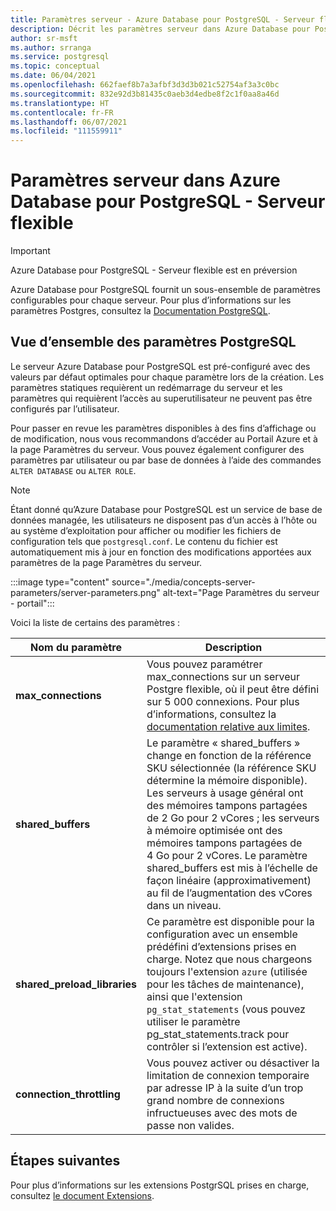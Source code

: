 ```yaml
---
title: Paramètres serveur - Azure Database pour PostgreSQL - Serveur flexible
description: Décrit les paramètres serveur dans Azure Database pour PostgreSQL - Serveur flexible
author: sr-msft
ms.author: srranga
ms.service: postgresql
ms.topic: conceptual
ms.date: 06/04/2021
ms.openlocfilehash: 662faef8b7a3afbf3d3d3b021c52754af3a3c0bc
ms.sourcegitcommit: 832e92d3b81435c0aeb3d4edbe8f2c1f0aa8a46d
ms.translationtype: HT
ms.contentlocale: fr-FR
ms.lasthandoff: 06/07/2021
ms.locfileid: "111559911"
---
```

# <a name="server-parameters-in-azure-database-for-postgresql---flexible-server"></a>Paramètres serveur dans Azure Database pour PostgreSQL - Serveur flexible

> [!IMPORTANT]
> Azure Database pour PostgreSQL - Serveur flexible est en préversion

Azure Database pour PostgreSQL fournit un sous-ensemble de paramètres configurables pour chaque serveur. Pour plus d’informations sur les paramètres Postgres, consultez la [Documentation PostgreSQL](https://www.postgresql.org/docs/13/config-setting.html).

## <a name="an-overview-of-postgresql-parameters"></a>Vue d’ensemble des paramètres PostgreSQL 

Le serveur Azure Database pour PostgreSQL est pré-configuré avec des valeurs par défaut optimales pour chaque paramètre lors de la création. Les paramètres statiques requièrent un redémarrage du serveur et les paramètres qui requièrent l’accès au superutilisateur ne peuvent pas être configurés par l’utilisateur. 

Pour passer en revue les paramètres disponibles à des fins d’affichage ou de modification, nous vous recommandons d’accéder au Portail Azure et à la page Paramètres du serveur. Vous pouvez également configurer des paramètres par utilisateur ou par base de données à l’aide des commandes `ALTER DATABASE` ou `ALTER ROLE`.

>[!NOTE]
> Étant donné qu’Azure Database pour PostgreSQL est un service de base de données managée, les utilisateurs ne disposent pas d’un accès à l’hôte ou au système d’exploitation pour afficher ou modifier les fichiers de configuration tels que `postgresql.conf`. Le contenu du fichier est automatiquement mis à jour en fonction des modifications apportées aux paramètres de la page Paramètres du serveur.

:::image type="content" source="./media/concepts-server-parameters/server-parameters.png" alt-text="Page Paramètres du serveur - portail":::

Voici la liste de certains des paramètres :

| Nom du paramètre             | Description |
|----------------------|--------|
| **max_connections** | Vous pouvez paramétrer max_connections sur un serveur Postgre flexible, où il peut être défini sur 5 000 connexions. Pour plus d’informations, consultez la [documentation relative aux limites](concepts-limits.md). | 
| **shared_buffers**    | Le paramètre « shared_buffers » change en fonction de la référence SKU sélectionnée (la référence SKU détermine la mémoire disponible). Les serveurs à usage général ont des mémoires tampons partagées de 2 Go pour 2 vCores ; les serveurs à mémoire optimisée ont des mémoires tampons partagées de 4 Go pour 2 vCores. Le paramètre shared_buffers est mis à l’échelle de façon linéaire (approximativement) au fil de l’augmentation des vCores dans un niveau. | 
| **shared_preload_libraries** | Ce paramètre est disponible pour la configuration avec un ensemble prédéfini d’extensions prises en charge. Notez que nous chargeons toujours l'extension `azure` (utilisée pour les tâches de maintenance), ainsi que l'extension `pg_stat_statements` (vous pouvez utiliser le paramètre pg_stat_statements.track pour contrôler si l’extension est active). |
| **connection_throttling** | Vous pouvez activer ou désactiver la limitation de connexion temporaire par adresse IP à la suite d’un trop grand nombre de connexions infructueuses avec des mots de passe non valides. |
 
## <a name="next-steps"></a>Étapes suivantes

Pour plus d’informations sur les extensions PostgrSQL prises en charge, consultez [le document Extensions](concepts-extensions.md).
